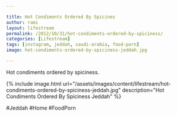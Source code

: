 ```yaml
---

title: Hot Condiments Ordered By Spicines 
author: rami
layout: lifestream 
permalink: /2012/10/31/hot-condiments-ordered-by-spiciness/
categories: [Lifestream]
tags: [instagram, jeddah, saudi-arabia, food-porn]
image: hot-condiments-ordered-by-spiciness-jeddah.jpg

---
```


Hot condiments ordered by spiciness. 

{% include image.html url="/assets/images/content/lifestream/hot-condiments-ordered-by-spiciness-jeddah.jpg" description="Hot Condiments Ordered By Spiciness Jeddah" %}

#Jeddah #Home #FoodPorn
